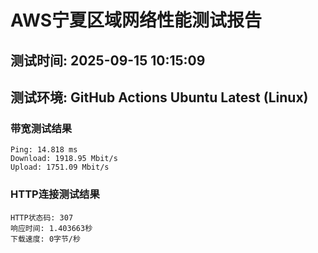 # AWS宁夏区域网络性能测试报告
## 测试时间: 2025-09-15 10:15:09
## 测试环境: GitHub Actions Ubuntu Latest (Linux)

### 带宽测试结果
```
Ping: 14.818 ms
Download: 1918.95 Mbit/s
Upload: 1751.09 Mbit/s
```

### HTTP连接测试结果
```
HTTP状态码: 307
响应时间: 1.403663秒
下载速度: 0字节/秒
```

